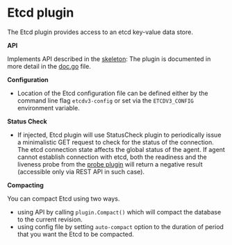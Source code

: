 # Etcd plugin

The Etcd plugin provides access to an etcd key-value data store.

**API**

Implements API described in the [skeleton](../plugin):
The plugin is documented in more detail in the [doc.go](doc.go) file.

**Configuration**

- Location of the Etcd configuration file can be defined either by the 
  command line flag `etcdv3-config` or set via the `ETCDV3_CONFIG` 
  environment variable.

**Status Check**

- If injected, Etcd plugin will use StatusCheck plugin to periodically
  issue a minimalistic GET request to check for the status
  of the connection.
  The etcd connection state affects the global status of the agent.
  If agent cannot establish connection with etcd, both the readiness
  and the liveness probe from the [probe plugin](../../../health/probe)
  will return a negative result (accessible only via REST API in such
  case).

**Compacting**

You can compact Etcd using two ways.

- using API by calling `plugin.Compact()` which will compact the database
  to the current revision.
- using config file by setting `auto-compact` option to the duration of
  period that you want the Etcd to be compacted.
